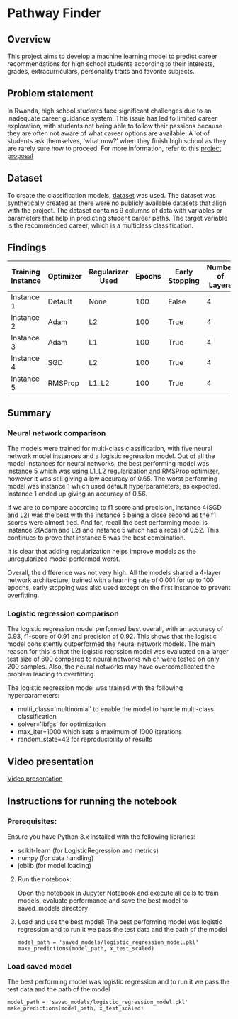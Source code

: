 # Pathway Finder

## Overview

This project aims to develop a machine learning model to predict career recommendations for high school students according to their interests, grades, extracurriculars, personality traits and favorite subjects.

## Problem statement

In Rwanda, high school students face significant challenges due to an inadequate career guidance system. This issue has led to limited career exploration, with students not being able to follow their passions because they are often not aware of what career options are available. A lot of students ask themselves, ‘what now?’ when they finish high school as they are rarely sure how to proceed. For more information, refer to this [project proposal](https://docs.google.com/document/d/1AUzYTCkMhIEOueQVTzMemrS-elA2W0bPxFy0d7dMXP4/edit?usp=sharing)

## Dataset

To create the classification models, [dataset](https://drive.google.com/file/d/1XC-gWLDLPuGyY9sepqH1tSXfd3Jm7aiJ/view?usp=sharing) was used. The dataset was synthetically created as there were no publicly available datasets that align with the project. The dataset contains 9 columns of data with variables or parameters that help in predicting student career paths. The target variable is the recommended career, which is a multiclass classification.


## Findings

| Training Instance | Optimizer | Regularizer Used | Epochs | Early Stopping | Number of Layers | Learning Rate | Accuracy | F1 Score | Recall | Precision |
|-------------------|-----------|------------------|--------|----------------|------------------|---------------|----------|----------|--------|-----------|
| Instance 1        | Default   | None             | 100    | False          | 4                | 0.001         | 0.56     | 0.48     | 0.49   | 0.49      |
| Instance 2        | Adam      | L2               | 100    | True           | 4                | 0.001         | 0.64     | 0.48     | 0.52   | 0.49      |
| Instance 3        | Adam      | L1               | 100    | True           | 4                | 0.001         | 0.63     | 0.46     | 0.50   | 0.48      |
| Instance 4        | SGD       | L2               | 100    | True           | 4                | 0.001         | 0.63     | 0.50     | 0.51   | 0.56      |
| Instance 5        | RMSProp   | L1_L2            | 100    | True           | 4                | 0.001         | 0.65     | 0.50     | 0.52   | 0.51      |

## Summary

### Neural network comparison

The models were trained for multi-class classification, with five neural network model instances and a logistic regression model. Out of all the model instances for neural networks, the best performing model was instance 5 which was using L1_L2 regularization and RMSProp optimizer, however it was still giving a low accuracy of 0.65. The worst performing model was instance 1 which used default hyperparameters, as expected. Instance 1 ended up giving an accuracy of 0.56.

If we are to compare according to f1 score and precision, instance 4(SGD and L2) was the best with the instance 5 being a close second as the f1 scores were almost tied. And for, recall the best performing model is instance 2(Adam and L2) and instance 5 which had a recall of 0.52. This continues to prove that instance 5 was the best combination.

It is clear that adding regularization helps improve models as the unregularized model performed worst. 

Overall, the difference was not very high. All the models shared a 4-layer network architecture, trained with a learning rate of 0.001 for up to 100 epochs, early stopping was also used except on the first instance to prevent overfitting.




### Logistic regression comparison

The logistic regression model performed best overall, with an accuracy of 0.93, f1-score of 0.91 and precision of 0.92. This shows that the logistic model consistently outperformed the neural network models. The main reason for this is that the logistic regrssion model was evaluated on a larger test size of 600 compared to neural networks which were tested on only 200 samples. Also, the neural networks may have overcomplicated the problem leading to overfitting.

The logistic regression model was trained with the following hyperparameters:

- multi_class='multinomial' to enable the model to handle multi-class classification
- solver='lbfgs' for optimization
- max_iter=1000 which sets a maximum of 1000 iterations
- random_state=42 for reproducibility of results

## Video presentation

[Video presentation](https://www.youtube.com/watch?v=GWc9FlqgtaE)

## Instructions for running the notebook

### Prerequisites:

Ensure you have Python 3.x installed with the following libraries:

  - scikit-learn (for LogisticRegression and metrics)
  - numpy (for data handling)
  - joblib (for model loading)

2. Run the notebook:

   Open the notebook in Jupyter Notebook and execute all cells to train models, evaluate performance and save the best model to saved_models directory
   
4. Load and use the best model:
   The best performing model was logistic regression and to run it we pass the test data and       the path of the model
   
    ```
    model_path = 'saved_models/logistic_regression_model.pkl'
    make_predictions(model_path, x_test_scaled)
    ```
   

### Load saved model

The best performing model was logistic regression and to run it we pass the test data and the path of the model
```
model_path = 'saved_models/logistic_regression_model.pkl'
make_predictions(model_path, x_test_scaled)
```

